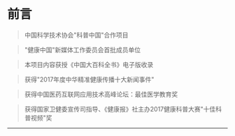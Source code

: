# 前言

> 中国科学技术协会"科普中国"合作项目

> "健康中国"新媒体工作委员会首批成员单位

> 本项目内容获授《中国大百科全书》电子版收录

> 获得"2017年度中华精准健康传播十大新闻事件"

> 获得中国医药互联网应用技术高峰论坛：最佳医学教育奖

> 获得国家卫健委宣传司指导、《健康报》社主办2017健康科普大赛"十佳科普视频"奖

---
